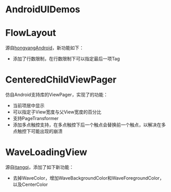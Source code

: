 # AndroidUIDemos

# FlowLayout
源自[hongyangAndroid](https://github.com/hongyangAndroid/FlowLayout)，新功能如下：
* 添加了行数限制，在行数限制下可以指定最后一项Tag

# CenteredChildViewPager
仿自Android支持库的ViewPager，实现了的功能：
* 当前项居中显示
* 可以指定子View宽度与父View宽度的百分比
* 支持PageTransformer
* 添加多点触控支持，在多点触控下后一个触点会替换前一个触点，以解决在多点触控下可能出现的崩溃

# WaveLoadingView
源自[itangqi](https://github.com/tangqi92/WaveLoadingView)，添加了如下新功能：
* 去掉WaveColor，增加WaveBackgroundColor和WaveForegroundColor，以及CenterColor